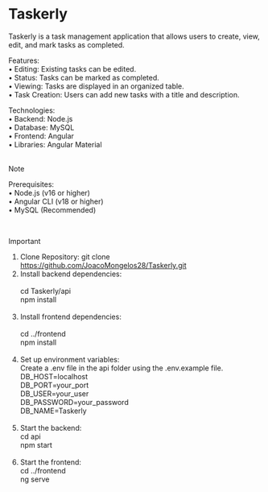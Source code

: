 # Taskerly

Taskerly is a task management application that allows users to create, view, edit, and mark tasks as completed.

Features:<br>
• Editing: Existing tasks can be edited.<br>
• Status: Tasks can be marked as completed.<br>
• Viewing: Tasks are displayed in an organized table.<br>
• Task Creation: Users can add new tasks with a title and description.<br>

Technologies:<br>
• Backend: Node.js<br>
• Database: MySQL<br>
• Frontend: Angular<br>
• Libraries: Angular Material<br><br>

> [!NOTE]
>Prerequisites:<br>
>• Node.js (v16 or higher)<br>
>• Angular CLI (v18 or higher)<br>
>• MySQL (Recommended)<br>

<br>

> [!IMPORTANT]
>1. Clone Repository: git clone https://github.com/JoacoMongelos28/Taskerly.git
>2. Install backend dependencies:<br><br>
   cd Taskerly/api<br>
   npm install<br><br>
>3. Install frontend dependencies:<br><br>
   cd ../frontend<br>
   npm install<br><br>
>4. Set up environment variables:<br>
   Create a .env file in the api folder using the .env.example file.<br>
   DB_HOST=localhost<br>
   DB_PORT=your_port<br>
   DB_USER=your_user<br>
   DB_PASSWORD=your_password<br>
   DB_NAME=Taskerly<br><br>
>5. Start the backend:<br>
   cd api<br>
   npm start<br><br>
>6. Start the frontend:<br>
   cd ../frontend<br>
   ng serve
